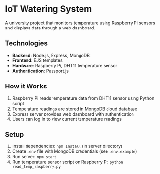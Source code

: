# IoT Watering System

A university project that monitors temperature using Raspberry Pi sensors and displays data through a web dashboard.

## Technologies

- **Backend**: Node.js, Express, MongoDB
- **Frontend**: EJS templates
- **Hardware**: Raspberry Pi, DHT11 temperature sensor
- **Authentication**: Passport.js

## How it Works

1. Raspberry Pi reads temperature data from DHT11 sensor using Python script
2. Temperature readings are stored in MongoDB cloud database
3. Express server provides web dashboard with authentication
4. Users can log in to view current temperature readings

## Setup

1. Install dependencies: `npm install` (in server directory)
2. Create `.env` file with MongoDB credentials (see `.env.example`)
3. Run server: `npm start`
4. Run temperature sensor script on Raspberry Pi: `python read_temp_raspberry.py`